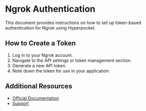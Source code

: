 # Ngrok Authentication

This document provides instructions on how to set up token-based authentication for Ngrok using Hyperpocket.

## How to Create a Token

1. Log in to your Ngrok account.
2. Navigate to the API settings or token management section.
3. Generate a new API token.
4. Note down the token for use in your application.

## Additional Resources

- [Official Documentation](https://ngrok.com/docs)
- [Support](https://ngrok.com/contact) 